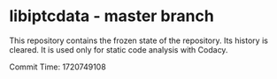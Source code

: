 # libiptcdata - master branch

This repository contains the frozen state of the repository.
Its history is cleared. It is used only for static code
analysis with Codacy.

Commit Time: 1720749108